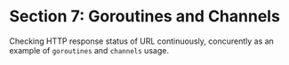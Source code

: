 # Section 7: Goroutines and Channels

Checking HTTP response status of URL continuously, concurently as an example of `goroutines` and `channels` usage.
